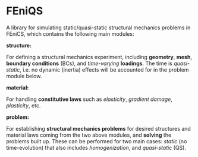 # FEniQS
A library for simulating static/quasi-static structural mechanics problems in FEniCS, which contains the following main modules:

**structure:**

For defining a structural mechanics experiment, including **geometry**, **mesh**, **boundary conditions** (BCs), and _time-varying_ **loadings**. The time is _quasi-static_, i.e. no dynamic (inertia) effects will be accounted for in the problem module below.

**material:**

For handling **constitutive laws** such as _elasticity_, _gradient damage_, _plasticity_, etc.

**problem:**

For establishing **structural mechanics problems** for desired structures and material laws coming from the two above modules, and **solving** the problems built up. These can be performed for two main cases: _static_ (no time-evolution) that also includes _homogenization_, and _quasi-static_ (QS).

